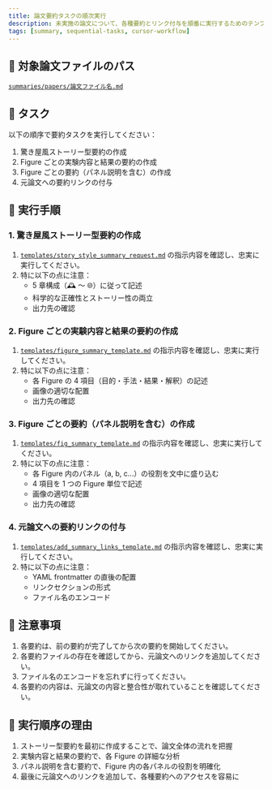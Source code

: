 ```yaml
---
title: 論文要約タスクの順次実行
description: 未実施の論文について、各種要約とリンク付与を順番に実行するためのテンプレート
tags: [summary, sequential-tasks, cursor-workflow]
---
```


## 📂 対象論文ファイルのパス

[`summaries/papers/論文ファイル名.md`](../summaries/papers/論文ファイル名.md)

## 📌 タスク

以下の順序で要約タスクを実行してください：

1. 驚き屋風ストーリー型要約の作成
2. Figure ごとの実験内容と結果の要約の作成
3. Figure ごとの要約（パネル説明を含む）の作成
4. 元論文への要約リンクの付与

## 🧾 実行手順

### 1. 驚き屋風ストーリー型要約の作成

1. [`templates/story_style_summary_request.md`](../templates/story_style_summary_request.md) の指示内容を確認し、忠実に実行してください。
2. 特に以下の点に注意：
   - 5 章構成（🕰 ～ 🌐）に従って記述
   - 科学的な正確性とストーリー性の両立
   - 出力先の確認

### 2. Figure ごとの実験内容と結果の要約の作成

1. [`templates/figure_summary_template.md`](../templates/figure_summary_template.md) の指示内容を確認し、忠実に実行してください。
2. 特に以下の点に注意：
   - 各 Figure の 4 項目（目的・手法・結果・解釈）の記述
   - 画像の適切な配置
   - 出力先の確認

### 3. Figure ごとの要約（パネル説明を含む）の作成

1. [`templates/fig_summary_template.md`](../templates/fig_summary_template.md) の指示内容を確認し、忠実に実行してください。
2. 特に以下の点に注意：
   - 各 Figure 内のパネル（a, b, c...）の役割を文中に盛り込む
   - 4 項目を 1 つの Figure 単位で記述
   - 画像の適切な配置
   - 出力先の確認

### 4. 元論文への要約リンクの付与

1. [`templates/add_summary_links_template.md`](../templates/add_summary_links_template.md) の指示内容を確認し、忠実に実行してください。
2. 特に以下の点に注意：
   - YAML frontmatter の直後の配置
   - リンクセクションの形式
   - ファイル名のエンコード

## 📝 注意事項

1. 各要約は、前の要約が完了してから次の要約を開始してください。
2. 各要約ファイルの存在を確認してから、元論文へのリンクを追加してください。
3. ファイル名のエンコードを忘れずに行ってください。
4. 各要約の内容は、元論文の内容と整合性が取れていることを確認してください。

## 🔄 実行順序の理由

1. ストーリー型要約を最初に作成することで、論文全体の流れを把握
2. 実験内容と結果の要約で、各 Figure の詳細な分析
3. パネル説明を含む要約で、Figure 内の各パネルの役割を明確化
4. 最後に元論文へのリンクを追加して、各種要約へのアクセスを容易に
